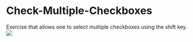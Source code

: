 # Check-Multiple-Checkboxes
Exercise that allows one to select multiple checkboxes using the shift key.
![](https://media.giphy.com/media/A4IFMG1sDLNnL1M7RG/giphy.gif)

